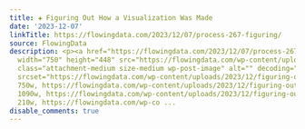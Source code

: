 ```yaml
---
title: ✚ Figuring Out How a Visualization Was Made
date: '2023-12-07'
linkTitle: https://flowingdata.com/2023/12/07/process-267-figuring/
source: FlowingData
description: <p><a href="https://flowingdata.com/2023/12/07/process-267-figuring/"><img
  width="750" height="448" src="https://flowingdata.com/wp-content/uploads/2023/12/figuring-out-featured-750x448.png"
  class="attachment-medium size-medium wp-post-image" alt="" decoding="async" fetchpriority="high"
  srcset="https://flowingdata.com/wp-content/uploads/2023/12/figuring-out-featured-750x448.png
  750w, https://flowingdata.com/wp-content/uploads/2023/12/figuring-out-featured-1090x651.png
  1090w, https://flowingdata.com/wp-content/uploads/2023/12/figuring-out-featured-210x125.png
  210w, https://flowingdata.com/wp-co ...
disable_comments: true
---
```

<p><a href="https://flowingdata.com/2023/12/07/process-267-figuring/"><img width="750" height="448" src="https://flowingdata.com/wp-content/uploads/2023/12/figuring-out-featured-750x448.png" class="attachment-medium size-medium wp-post-image" alt="" decoding="async" fetchpriority="high" srcset="https://flowingdata.com/wp-content/uploads/2023/12/figuring-out-featured-750x448.png 750w, https://flowingdata.com/wp-content/uploads/2023/12/figuring-out-featured-1090x651.png 1090w, https://flowingdata.com/wp-content/uploads/2023/12/figuring-out-featured-210x125.png 210w, https://flowingdata.com/wp-co ...